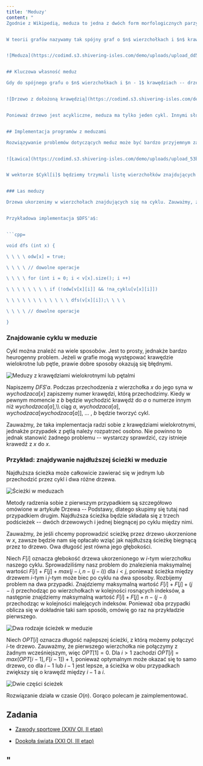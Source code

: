 ```yaml
---
title: 'Meduzy'
content: "
Zgodnie z Wikipedią, meduza to jedna z dwóch form morfologicznych parzydełkowców (Cnidaria), pierwotnie swobodnie pływająca, pelagiczna, z galaretowatym ciałem, zwykle w kształcie dzwonu lub parasola, zasadniczo rozmnażająca się płciowo.


W teorii grafów nazywamy tak spójny graf o $n$ wierzchołkach i $n$ krawędziach. Dlaczego? Popatrz na jego wygląd:


![Meduza](https://codimd.s3.shivering-isles.com/demo/uploads/upload_dd5aa9f99a56ef3bdac795b0c1dd74cf.png)


## Kluczowa własność meduz

Gdy do spójnego grafu o $n$ wierzchołkach i $n - 1$ krawędziach -- drzewa dołożymy jeszcze jedną krawędź, uzyskamy meduzę. Razem z niektórymi krawędziami drzewowymi stworzy cykl.


![Drzewo z dołożoną krawędzią](https://codimd.s3.shivering-isles.com/demo/uploads/upload_69730673cf4707b2926653cf6ea9eedd.png)


Ponieważ drzewo jest acykliczne, meduza ma tylko jeden cykl. Innymi słowy jest to graf zbudowany z cyklu, do którego wierzchołków doczepione są drzewa. Umiemy je bardzo sprawnie przetwarzać. Z tego powodu obsługiwanie meduz będzie składać się z obliczeń na jej lesie oraz łączenia wyniku na cyklu.


## Implementacja programów z meduzami

Rozwiązywanie problemów dotyczących meduz może być bardzo przyjemnym zajęciem sprowadzającym się do implementacji kilku prostych funkcji lub mega syfem. Właśnie dlatego znaczną część artykułu poświęcę na opisanie ogólnej implementacji. Po pierwsze, musimy zastanowić się, czy w problemie mamy do czynienia z jedną meduzą, czy z całą ławicą.


![Ławica](https://codimd.s3.shivering-isles.com/demo/uploads/upload_53bafd7eac53dff17cf3199c511e0379.png)


W wektorze $Cykl[i]$ będziemy trzymali listę wierzchołków znajdujących się na cyklu $i$-tej meduzy. Bitset lub tablica bool'i $na\\_cyklu[x]$ określi, czy $x$ znajduje się na którymś z nich.


### Las meduzy

Drzewa ukorzenimy w wierzchołach znajdujących się na cyklu. Zauważmy, że tylko korzenie graniczą z wierzchołkami znajdującymi się poza drzewem -- tymi, których wartość $na\\_cyklu[]$ jest jedynką logiczną. Pozostałe wierzchołki drzewa są połączone tylko między sobą. Pozwala nam to przetwarzać je nie przejmując się tym, że należą do meduzy jeśli tylko \"wyifujemy\" nie wchodzenie do wierzchołków znajdujących się na cyklu.


Przykładowa implementacja $DFS'a$:


```cpp=

void dfs (int x) {

\ \ \ \ odw[x] = true;

\ \ \ \ // dowolne operacje

\ \ \ \ for (int i = 0; i < v[x].size(); i ++)

\ \ \ \ \ \ \ \ if (!odw[v[x][i]] && !na_cyklu[v[x][i]])

\ \ \ \ \ \ \ \ \ \ \ \ dfs(v[x][i]);\ \ \ \ 

\ \ \ \ // dowolne operacje

}

```


### Znajdowanie cyklu w meduzie

Cykl można znaleźć na wiele sposobów. Jest to prosty, jednakże bardzo heurogenny problem. Jeżeli w grafie mogą występować krawędzie wielokrotne lub pętle, prawie dobre sposoby okazują się błędnymi.


![Meduzy z krawędziami wielokrotnymi lub pętalmi](https://codimd.s3.shivering-isles.com/demo/uploads/upload_7622ceb5d623edded821dd3ea5b3d180.png)


Napiszemy $DFS'a.$ Podczas przechodzenia z wierzchołka $x$ do jego syna w $wychodzaca[x]$ zapiszemy numer krawędzi, którą przechodzimy. Kiedy w pewnym momencie z $b$ będzie wychodzić krawędź do $a$ o numerze innym niż $wychodzaca[a],$\\\\ ciąg $a,$ $wychodzaca[a],$ $wychodzaca[wychodzaca[a]],$ ... , $b$ będzie tworzyć cykl.


Zauważmy, że taka implementacja radzi sobie z krawędziami wielokrotnymi, jednakże przypadek z pętlą należy rozpatrzeć osobno. Nie powinno to jednak stanowić żadnego problemu -- wystarczy sprawdzić, czy istnieje krawedź z $x$ do $x.$


### Przykład: znajdywanie najdłuższej ścieżki w meduzie


Najdłuższa ścieżka może całkowicie zawierać się w jednym lub przechodzić przez cykl i dwa różne drzewa.


![Ścieżki w meduzach](https://codimd.s3.shivering-isles.com/demo/uploads/upload_b15225af5ed2189d25ff005c2671bc87.png)


Metody radzenia sobie z pierwszym przypadkiem są szczegółowo omówione w artykułe Drzewa -- Podstawy, dlatego skupimy się tutaj nad przypadkiem drugim. Najdłuższa ścieżka będzie składała się z trzech podścieżek -- dwóch drzewowych i jednej biegnącej po cyklu między nimi. 


Zauważmy, że jeśli chcemy poprowadzić scieżkę przez drzewo ukorzenione w $x,$ zawsze będzie nam się opłacało wziąć jak najdłuższą ścieżkę biegnącą przez to drzewo. Owa długość jest równa jego głębokości.


Niech $F[i]$ oznacza głebokość drzewa ukorzenionego w $i$-tym wierzchołku naszego cyklu. Sprowadziliśmy nasz problem do znalezienia maksymalnej wartości $F[i]$ $+$ $F[j]$ + $max(j - i, n - (j - i))$ dla $i < j,$ ponieważ ścieżka między drzewem $i$-tym i $j$-tym może biec po cyklu na dwa sposoby. Rozbijemy problem na dwa przypadki. Znajdziemy maksymalną wartość $F[i] + F[j] + (j - i)$ przechodząc po wierzchołkach w kolejności rosnących indeksów, a następnie znajdziemy maksymalną wartość $F[i] + F[j] + n - (j - i)$ przechodząc w kolejności malejących indeksów. Ponieważ oba przypadki oblicza się w dokładnie taki sam sposób, omówię go raz na przykładzie pierwszego.


![Dwa rodzaje ścieżek w meduzie](https://codimd.s3.shivering-isles.com/demo/uploads/upload_17ff42beb71fbede4e99324e1ce7d73e.png)


Niech $OPT[i]$ oznacza długość najlepszej ścieżki, z którą możemy połączyć $i$-te drzewo. Zauważmy, że pierwszego wierzchołka nie połączymy z żadnym wcześniejszym, więc $OPT[1] = 0.$ Dla $i > 1$ zachodzi $OPT[i] = max(OPT[i - 1], F[i - 1]) + 1,$ ponieważ optymalnym może okazać się to samo drzewo, co dla $i - 1$ lub $i - 1$ jest lepsze, a ścieżka w obu przypadkach zwiększy się o krawędź między $i - 1$ a $i.$


![Dwie części ścieżek](https://codimd.s3.shivering-isles.com/demo/uploads/upload_cf0f9cb4a2b81d63110874140757824d.png)


Rozwiązanie działa w czasie $O(n).$ Gorąco polecam je zaimplementować.


## Zadania

- [Zawody sportowe (XXIV OI, II etap)](https://szkopul.edu.pl/problemset/problem/fYzoFHo_2JRG4FQSt5UPRpn5/site/?key=statement)

- [Dookoła świata (XXI OI, III etap)](https://szkopul.edu.pl/problemset/problem/hogW-qBD1uDPGDS4jTohYMwc/site/?key=statement)

"
---
```

